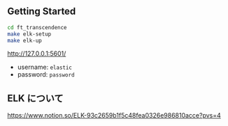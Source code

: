 ## Getting Started

```bash
cd ft_transcendence
make elk-setup
make elk-up
```

http://127.0.0.1:5601/

- username: `elastic`
- password: `password`

## ELK について

https://www.notion.so/ELK-93c2659b1f5c48fea0326e986810acce?pvs=4

